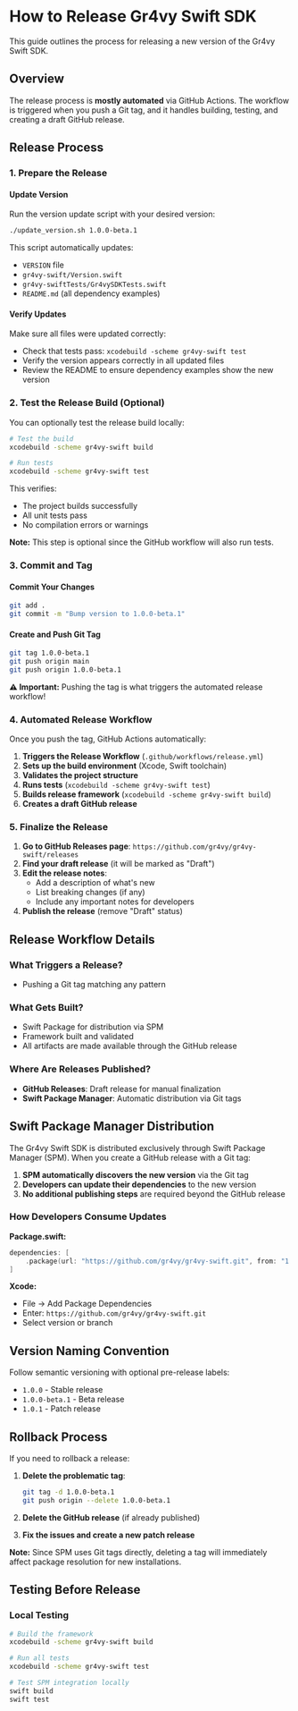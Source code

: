 # How to Release Gr4vy Swift SDK

This guide outlines the process for releasing a new version of the Gr4vy Swift SDK.

## Overview

The release process is **mostly automated** via GitHub Actions. The workflow is triggered when you push a Git tag, and it handles building, testing, and creating a draft GitHub release.

## Release Process

### 1. Prepare the Release

#### Update Version
Run the version update script with your desired version:

```bash
./update_version.sh 1.0.0-beta.1
```

This script automatically updates:
- `VERSION` file
- `gr4vy-swift/Version.swift`
- `gr4vy-swiftTests/Gr4vySDKTests.swift`
- `README.md` (all dependency examples)

#### Verify Updates
Make sure all files were updated correctly:
- Check that tests pass: `xcodebuild -scheme gr4vy-swift test`
- Verify the version appears correctly in all updated files
- Review the README to ensure dependency examples show the new version

### 2. Test the Release Build (Optional)

You can optionally test the release build locally:

```bash
# Test the build
xcodebuild -scheme gr4vy-swift build

# Run tests
xcodebuild -scheme gr4vy-swift test
```

This verifies:
- The project builds successfully
- All unit tests pass
- No compilation errors or warnings

**Note:** This step is optional since the GitHub workflow will also run tests.

### 3. Commit and Tag

#### Commit Your Changes
```bash
git add .
git commit -m "Bump version to 1.0.0-beta.1"
```

#### Create and Push Git Tag
```bash
git tag 1.0.0-beta.1
git push origin main
git push origin 1.0.0-beta.1
```

**⚠️ Important:** Pushing the tag is what triggers the automated release workflow!

### 4. Automated Release Workflow

Once you push the tag, GitHub Actions automatically:

1. **Triggers the Release Workflow** (`.github/workflows/release.yml`)
2. **Sets up the build environment** (Xcode, Swift toolchain)
3. **Validates the project structure**
4. **Runs tests** (`xcodebuild -scheme gr4vy-swift test`)
5. **Builds release framework** (`xcodebuild -scheme gr4vy-swift build`)
6. **Creates a draft GitHub release**

### 5. Finalize the Release

1. **Go to GitHub Releases page**: `https://github.com/gr4vy/gr4vy-swift/releases`
2. **Find your draft release** (it will be marked as "Draft")
3. **Edit the release notes**:
   - Add a description of what's new
   - List breaking changes (if any)
   - Include any important notes for developers
4. **Publish the release** (remove "Draft" status)

## Release Workflow Details

### What Triggers a Release?
- Pushing a Git tag matching any pattern

### What Gets Built?
- Swift Package for distribution via SPM
- Framework built and validated
- All artifacts are made available through the GitHub release

### Where Are Releases Published?
- **GitHub Releases**: Draft release for manual finalization
- **Swift Package Manager**: Automatic distribution via Git tags

## Swift Package Manager Distribution

The Gr4vy Swift SDK is distributed exclusively through Swift Package Manager (SPM). When you create a GitHub release with a Git tag:

1. **SPM automatically discovers the new version** via the Git tag
2. **Developers can update their dependencies** to the new version
3. **No additional publishing steps** are required beyond the GitHub release

### How Developers Consume Updates

**Package.swift:**
```swift
dependencies: [
    .package(url: "https://github.com/gr4vy/gr4vy-swift.git", from: "1.0.0-beta.1")
]
```

**Xcode:**
- File → Add Package Dependencies
- Enter: `https://github.com/gr4vy/gr4vy-swift.git`
- Select version or branch

## Version Naming Convention

Follow semantic versioning with optional pre-release labels:
- `1.0.0` - Stable release
- `1.0.0-beta.1` - Beta release
- `1.0.1` - Patch release

## Rollback Process

If you need to rollback a release:

1. **Delete the problematic tag**:
   ```bash
   git tag -d 1.0.0-beta.1
   git push origin --delete 1.0.0-beta.1
   ```

2. **Delete the GitHub release** (if already published)

3. **Fix the issues and create a new patch release**

**Note:** Since SPM uses Git tags directly, deleting a tag will immediately affect package resolution for new installations.

## Testing Before Release

### Local Testing
```bash
# Build the framework
xcodebuild -scheme gr4vy-swift build

# Run all tests
xcodebuild -scheme gr4vy-swift test

# Test SPM integration locally
swift build
swift test
```

